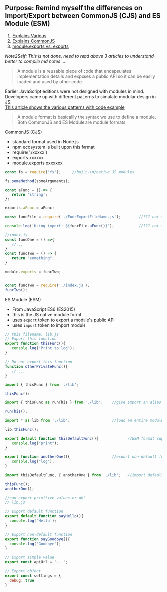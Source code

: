 ## Purpose: Remind myself the differences on Import/Export between CommonJS (CJS) and ES Module (ESM)

1. [Explains Various](https://www.jvandemo.com/a-10-minute-primer-to-javascript-modules-module-formats-module-loaders-and-module-bundlers/)
1. [Explains CommonJS](https://www.sitepoint.com/understanding-module-exports-exports-node-js/)
1. [module.exports vs. exports](https://www.hacksparrow.com/nodejs/exports-vs-module-exports.html)

*Note2Self: This is not done, need to read above 3 articles to understand better to compile md notes ....*

> A module is a reusable piece of code that encapsulates implementation details 
and exposes a public API so it can be easily loaded and used by other code.

Earlier JavaScript editions were not designed with modules in mind.  
Developers came up with different patterns to simulate modular design in JS.  
[This article shows the various patterns with code example](https://www.jvandemo.com/a-10-minute-primer-to-javascript-modules-module-formats-module-loaders-and-module-bundlers/)
> A module format is basicallly the syntax we use to define a module.  
Both CommonJS and ES Module are module formats.

CommonJS (CJS)
- standard format used in Node.js
- npm ecosystem is built upon this format
- require('./xxxxx')
- exports.xxxxxx 
- module.exports xxxxxxx
```js 
const fs = require('fs');     //built-in/native JS modules

fs.someMethod(someArguments);
```
```js 
const aFunc = () => {
   return 'string';
};

exports.aFunc = aFunc;
```
```js
const funcFile = require('./FuncExportFileName.js');        //??? not sure if this is totally correct???

console.log(`Using import: ${funcFile.aFunc()}`);           //??? not sure if this is totally correct???
```
```js
//index.js
const funcOne = () =>{
   //...
}
const funcTwo = () => {
   return "something";
}

module.exports = funcTwo;
```
```js

const funcTwo = require('./index.js');
funcTwo();
```


ES Module (ESM)
- From JavaScript ES6 (ES2015) 
- this is the JS native module formt
- uses `export` token to export a module's public API
- uses `import` token to import module
```js
// this filename: lib.js
// Export this function
export function thisFunc(){
   console.log('Print to log');
}

// Do not export this function
function otherPrivateFunc(){
   // ...
}
```
```js
import { thisFunc } from './lib';   

thisFunc();
```
```js
import { thisFunc as runThis } from './lib';    //give import an alias using as

runThis();
```
```js
import * as lib from './lib';                   //load an entire module as obj

lib.thisFunc();
```
```js
export default function thisDefaultFunc(){             //ESM format supports default exports
   console.log("print");
}

export function anotherOne(){                   //export non-default function
   console.log("log");
}
```
```js
import thisDefaultFunc, { anotherOne } from './lib';   //import default without {}; else import with {}

thisFunc();
anotherOne();
```
```js
//can export primitive values or obj
// lib.js

// Export default function
export default function sayHello(){  
  console.log('Hello');
}

// Export non-default function
export function sayGoodbye(){  
  console.log('Goodbye');
}

// Export simple value
export const apiUrl = '...';

// Export object
export const settings = {  
  debug: true
}
```
